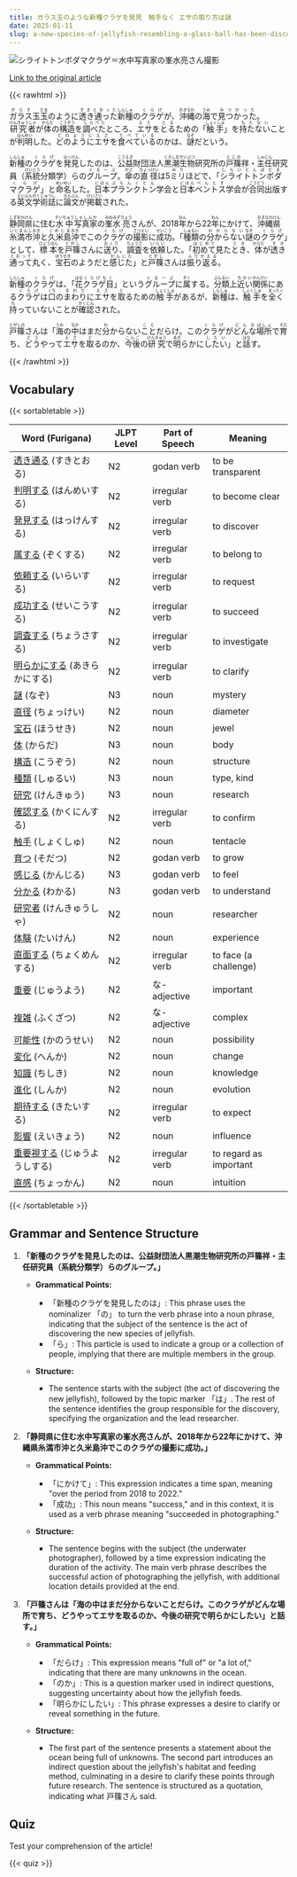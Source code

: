 ```yaml
---
title: ガラス玉のような新種クラゲを発見　触手なく エサの取り方は謎
date: 2025-01-11
slug: a-new-species-of-jellyfish-resembling-a-glass-ball-has-been-discovered-it-has-no-tentacles-and-its-method-of-feeding-remains-a-mystery
---
```


![シライトトンボダマクラゲ＝水中写真家の峯水亮さん撮影](https://www.asahicom.jp/imgopt/img/aa9f854119/comm_L/AS20250111001161.jpg "シライトトンボダマクラゲ＝水中写真家の峯水亮さん撮影")

[Link to the original article](https://asahi.com/articles/AST1C0Q9LT1CIIPE00YM.html?iref=comtop_7_05)

{{< rawhtml >}}
<p><ruby>ガラス<rt>がらす</rt></ruby>玉<ruby>玉<rt>だま</rt></ruby>のように<ruby>透き通った<rt>すきとおった</rt></ruby><ruby>新種<rt>しんしゅ</rt></ruby>の<ruby>クラゲ<rt>くらげ</rt></ruby>が、<ruby>沖縄<rt>おきなわ</rt></ruby>の<ruby>海<rt>うみ</rt></ruby>で<ruby>見つかった<rt>みつかった</rt></ruby>。<ruby>研究者<rt>けんきゅうしゃ</rt></ruby>が<ruby>体<rt>からだ</rt></ruby>の<ruby>構造<rt>こうぞう</rt></ruby>を<ruby>調べた<rt>しらべた</rt></ruby>ところ、<ruby>エサ<rt>えさ</rt></ruby>を<ruby>とる<rt>とる</rt></ruby>ための「<ruby>触手<rt>しょくしゅ</rt></ruby>」を<ruby>持たない<rt>もたない</rt></ruby>ことが<ruby>判明<rt>はんめい</rt></ruby>した。<ruby>どのように<rt>どのように</rt></ruby><ruby>エサ<rt>えさ</rt></ruby>を<ruby>食べている<rt>たべている</rt></ruby>のかは、<ruby>謎<rt>なぞ</rt></ruby>だという。</p>

<p><ruby>新種<rt>しんしゅ</rt></ruby>の<ruby>クラゲ<rt>くらげ</rt></ruby>を<ruby>発見<rt>はっけん</rt></ruby>したのは、<ruby>公益<rt>こうえき</rt></ruby>財団法人<ruby>黒潮<rt>くろしお</rt></ruby><ruby>生物<rt>せいぶつ</rt></ruby>研究所の<ruby>戸篠<rt>とじの</rt></ruby>祥・<ruby>主任<rt>しゅにん</rt></ruby>研究員（<ruby>系統<rt>けいとう</rt></ruby>分類学）らの<ruby>グループ<rt>ぐるーぷ</rt></ruby>。<ruby>傘<rt>かさ</rt></ruby>の<ruby>直径<rt>ちょっけい</rt></ruby>は5<ruby>ミリ<rt>みり</rt></ruby>ほどで、「<ruby>シライトトンボダマクラゲ<rt>しらいとんぼだまくらげ</rt></ruby>」と<ruby>命名<rt>めいめい</rt></ruby>した。<ruby>日本<rt>にほん</rt></ruby><ruby>プランクトン<rt>ぷらんくとん</rt></ruby>学会と<ruby>日本<rt>にほん</rt></ruby><ruby>ベントス<rt>べんとす</rt></ruby>学会が<ruby>合同<rt>ごうどう</rt></ruby>出版する<ruby>英文学術誌<rt>えいぶんがくじゅつし</rt></ruby>に<ruby>論文<rt>ろんぶん</rt></ruby>が<ruby>掲載<rt>けいさい</rt></ruby>された。</p>

<p><ruby>静岡県<rt>しずおかけん</rt></ruby>に住む<ruby>水中<rt>すいちゅう</rt></ruby><ruby>写真家<rt>しゃしんか</rt></ruby>の<ruby>峯水<rt>みねみず</rt></ruby><ruby>亮<rt>りょう</rt></ruby>さんが、2018<ruby>年<rt>ねん</rt></ruby>から22<ruby>年<rt>ねん</rt></ruby>にかけて、<ruby>沖縄県<rt>おきなわけん</rt></ruby><ruby>糸満市<rt>いとまんし</rt></ruby><ruby>沖<rt>おき</rt></ruby>と<ruby>久米島<rt>くめじま</rt></ruby><ruby>沖<rt>おき</rt></ruby>でこの<ruby>クラゲ<rt>くらげ</rt></ruby>の<ruby>撮影<rt>さつえい</rt></ruby>に<ruby>成功<rt>せいこう</rt></ruby>。「<ruby>種類<rt>しゅるい</rt></ruby>の<ruby>分からない<rt>わからない</rt></ruby><ruby>謎<rt>なぞ</rt></ruby>の<ruby>クラゲ<rt>くらげ</rt></ruby>」として、<ruby>標本<rt>ひょうほん</rt></ruby>を<ruby>戸篠<rt>とがし</rt></ruby>さんに<ruby>送り<rt>おくり</rt></ruby>、<ruby>調査<rt>ちょうさ</rt></ruby>を<ruby>依頼<rt>いらい</rt></ruby>した。「<ruby>初めて<rt>はじめて</rt></ruby>見た<ruby>とき<rt>とき</rt></ruby>、<ruby>体<rt>からだ</rt></ruby>が<ruby>透き通って<rt>すきとおって</rt></ruby>丸く、<ruby>宝石<rt>ほうせき</rt></ruby>のようだと<ruby>感じた<rt>かんじた</rt></ruby>」と<ruby>戸篠<rt>とがし</rt></ruby>さんは<ruby>振り返る<rt>ふりかえる</rt></ruby>。</p>

<p><ruby>新種<rt>しんしゅ</rt></ruby>の<ruby>クラゲ<rt>くらげ</rt></ruby>は、「<ruby>花<rt>はな</rt></ruby><ruby>クラゲ目<rt>くらげもく</rt></ruby>」という<ruby>グループ<rt>ぐるーぷ</rt></ruby>に<ruby>属<rt>ぞく</rt></ruby>する。<ruby>分類<rt>ぶんるい</rt></ruby>上<ruby>近い<rt>ちかい</rt></ruby><ruby>関係<rt>かんけい</rt></ruby>にある<ruby>クラゲ<rt>くらげ</rt></ruby>は<ruby>口<rt>くち</rt></ruby>の<ruby>まわり<rt>まわり</rt></ruby>に<ruby>エサ<rt>えさ</rt></ruby>を<ruby>取<rt>と</rt></ruby>るための<ruby>触手<rt>しょくしゅ</rt></ruby>があるが、<ruby>新種<rt>しんしゅ</rt></ruby>は、<ruby>触手<rt>しょくしゅ</rt></ruby>を<ruby>全く<rt>まったく</rt></ruby><ruby>持<rt>も</rt></ruby>っていないことが<ruby>確認<rt>かくにん</rt></ruby>された。</p>

<p><ruby>戸篠<rt>とがしの</rt></ruby>さんは「<ruby>海<rt>うみ</rt></ruby>の<ruby>中<rt>なか</rt></ruby>はまだ<ruby>分<rt>わ</rt></ruby>からない<ruby>こと<rt>こと</rt></ruby>だらけ。この<ruby>クラゲ<rt>くらげ</rt></ruby>が<ruby>どんな<rt>どんな</rt></ruby><ruby>場所<rt>ばしょ</rt></ruby>で<ruby>育<rt>そだ</rt></ruby>ち、<ruby>どう<rt>どう</rt></ruby>やって<ruby>エサ<rt>えさ</rt></ruby>を<ruby>取<rt>と</rt></ruby>るのか、<ruby>今後<rt>こんご</rt></ruby>の<ruby>研究<rt>けんきゅう</rt></ruby>で<ruby>明<rt>あき</rt></ruby>らかに<ruby>したい<rt>したい</rt></ruby>」と<ruby>話<rt>はな</rt></ruby>す。</p>
{{< /rawhtml >}}

## Vocabulary


{{< sortabletable >}}

| Word (Furigana)          | JLPT Level | Part of Speech        | Meaning                          |
|--------------------------|------------|-----------------------|----------------------------------|
|[透き通る](https://jisho.org/search/%E9%80%8F%E3%81%8D%E9%80%9A%E3%82%8B) (すきとおる)| N2         | godan verb            | to be transparent                |
|[判明する](https://jisho.org/search/%E5%88%A4%E6%98%8E%E3%81%99%E3%82%8B) (はんめいする)| N2         | irregular verb        | to become clear                  |
|[発見する](https://jisho.org/search/%E7%99%BA%E8%A6%8B%E3%81%99%E3%82%8B) (はっけんする)| N2         | irregular verb        | to discover                      |
|[属する](https://jisho.org/search/%E5%B1%9E%E3%81%99%E3%82%8B) (ぞくする)| N2         | irregular verb        | to belong to                     |
|[依頼する](https://jisho.org/search/%E4%BE%9D%E9%A0%BC%E3%81%99%E3%82%8B) (いらいする)| N2         | irregular verb        | to request                       |
|[成功する](https://jisho.org/search/%E6%88%90%E5%8A%9F%E3%81%99%E3%82%8B) (せいこうする)| N2         | irregular verb        | to succeed                       |
|[調査する](https://jisho.org/search/%E8%AA%BF%E6%9F%BB%E3%81%99%E3%82%8B) (ちょうさする)| N2         | irregular verb        | to investigate                   |
|[明らかにする](https://jisho.org/search/%E6%98%8E%E3%82%89%E3%81%8B%E3%81%AB%E3%81%99%E3%82%8B) (あきらかにする)| N2 | irregular verb        | to clarify                       |
|[謎](https://jisho.org/search/%E8%AC%8E) (なぞ)| N3         | noun                  | mystery                          |
|[直径](https://jisho.org/search/%E7%9B%B4%E5%BE%84) (ちょっけい)| N2         | noun                  | diameter                         |
|[宝石](https://jisho.org/search/%E5%AE%9D%E7%9F%B3) (ほうせき)| N2         | noun                  | jewel                            |
|[体](https://jisho.org/search/%E4%BD%93) (からだ)| N3         | noun                  | body                             |
|[構造](https://jisho.org/search/%E6%A7%8B%E9%80%A0) (こうぞう)| N2         | noun                  | structure                        |
|[種類](https://jisho.org/search/%E7%A8%AE%E9%A1%9E) (しゅるい)| N3         | noun                  | type, kind                       |
|[研究](https://jisho.org/search/%E7%A0%94%E7%A9%B6) (けんきゅう)| N3         | noun                  | research                         |
|[確認する](https://jisho.org/search/%E7%A2%BA%E8%AA%8D%E3%81%99%E3%82%8B) (かくにんする)| N2         | irregular verb        | to confirm                       |
|[触手](https://jisho.org/search/%E8%A7%A6%E6%89%8B) (しょくしゅ)| N2         | noun                  | tentacle                         |
|[育つ](https://jisho.org/search/%E8%82%B2%E3%81%A4) (そだつ)| N2         | godan verb            | to grow                          |
|[感じる](https://jisho.org/search/%E6%84%9F%E3%81%98%E3%82%8B) (かんじる)| N3         | godan verb            | to feel                          |
|[分かる](https://jisho.org/search/%E5%88%86%E3%81%8B%E3%82%8B) (わかる)| N3         | godan verb            | to understand                    |
|[研究者](https://jisho.org/search/%E7%A0%94%E7%A9%B6%E8%80%85) (けんきゅうしゃ)| N2         | noun                  | researcher                       |
|[体験](https://jisho.org/search/%E4%BD%93%E9%A8%93) (たいけん)| N2         | noun                  | experience                       |
|[直面する](https://jisho.org/search/%E7%9B%B4%E9%9D%A2%E3%81%99%E3%82%8B) (ちょくめんする)| N2       | irregular verb        | to face (a challenge)           |
|[重要](https://jisho.org/search/%E9%87%8D%E8%A6%81) (じゅうよう)| N2         | な-adjective          | important                        |
|[複雑](https://jisho.org/search/%E8%A4%87%E9%9B%91) (ふくざつ)| N2         | な-adjective          | complex                          |
|[可能性](https://jisho.org/search/%E5%8F%AF%E8%83%BD%E6%80%A7) (かのうせい)| N2         | noun                  | possibility                      |
|[変化](https://jisho.org/search/%E5%A4%89%E5%8C%96) (へんか)| N2         | noun                  | change                           |
|[知識](https://jisho.org/search/%E7%9F%A5%E8%AD%98) (ちしき)| N2         | noun                  | knowledge                        |
|[進化](https://jisho.org/search/%E9%80%B2%E5%8C%96) (しんか)| N2         | noun                  | evolution                        |
|[期待する](https://jisho.org/search/%E6%9C%9F%E5%BE%85%E3%81%99%E3%82%8B) (きたいする)| N2         | irregular verb        | to expect                        |
|[影響](https://jisho.org/search/%E5%BD%B1%E9%9F%BF) (えいきょう)| N2         | noun                  | influence                        |
|[重要視する](https://jisho.org/search/%E9%87%8D%E8%A6%81%E8%A6%96%E3%81%99%E3%82%8B) (じゅうようしする)| N2   | irregular verb        | to regard as important           |
|[直感](https://jisho.org/search/%E7%9B%B4%E6%84%9F) (ちょっかん)| N2         | noun                  | intuition                        |

{{< /sortabletable >}}


## Grammar and Sentence Structure

1. **「新種のクラゲを発見したのは、公益財団法人黒潮生物研究所の戸篠祥・主任研究員（系統分類学）らのグループ。」**

   - **Grammatical Points:**
     - 「新種のクラゲを発見したのは」: This phrase uses the nominalizer 「の」 to turn the verb phrase into a noun phrase, indicating that the subject of the sentence is the act of discovering the new species of jellyfish.
     - 「ら」: This particle is used to indicate a group or a collection of people, implying that there are multiple members in the group.
   
   - **Structure:**
     - The sentence starts with the subject (the act of discovering the new jellyfish), followed by the topic marker 「は」. The rest of the sentence identifies the group responsible for the discovery, specifying the organization and the lead researcher.

2. **「静岡県に住む水中写真家の峯水亮さんが、2018年から22年にかけて、沖縄県糸満市沖と久米島沖でこのクラゲの撮影に成功。」**

   - **Grammatical Points:**
     - 「にかけて」: This expression indicates a time span, meaning "over the period from 2018 to 2022."
     - 「成功」: This noun means "success," and in this context, it is used as a verb phrase meaning "succeeded in photographing."
   
   - **Structure:**
     - The sentence begins with the subject (the underwater photographer), followed by a time expression indicating the duration of the activity. The main verb phrase describes the successful action of photographing the jellyfish, with additional location details provided at the end.

3. **「戸篠さんは「海の中はまだ分からないことだらけ。このクラゲがどんな場所で育ち、どうやってエサを取るのか、今後の研究で明らかにしたい」と話す。」**

   - **Grammatical Points:**
     - 「だらけ」: This expression means "full of" or "a lot of," indicating that there are many unknowns in the ocean.
     - 「のか」: This is a question marker used in indirect questions, suggesting uncertainty about how the jellyfish feeds.
     - 「明らかにしたい」: This phrase expresses a desire to clarify or reveal something in the future.
   
   - **Structure:**
     - The first part of the sentence presents a statement about the ocean being full of unknowns. The second part introduces an indirect question about the jellyfish's habitat and feeding method, culminating in a desire to clarify these points through future research. The sentence is structured as a quotation, indicating what 戸篠さん said.

## Quiz

Test your comprehension of the article!

{{< quiz >}}